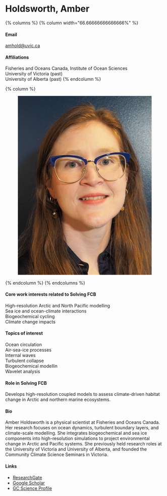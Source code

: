 # Holdsworth, Amber

{% columns %}
{% column width="66.66666666666666%" %}
#### Email

amhold@uvic.ca

#### Affiliations

Fisheries and Oceans Canada, Institute of Ocean Sciences\
University of Victoria (past)\
University of Alberta (past)
{% endcolumn %}

{% column %}
<figure><img src="https://raw.githubusercontent.com/Solving-FCB/docs/refs/heads/main/.img/holdsworth-a.webp" alt=""></figure>
{% endcolumn %}
{% endcolumns %}

#### Core work interests related to Solving FCB

High-resolution Arctic and North Pacific modelling
\
Sea ice and ocean-climate interactions
\
Biogeochemical cycling
\
Climate change impacts

#### Topics of interest

Ocean circulation
\
Air-sea-ice processes
\
Internal waves
\
Turbulent collapse
\
Biogeochemical modellin
\
Wavelet analysis

#### Role in Solving FCB

Develops high-resolution coupled models to assess climate-driven habitat change in Arctic and northern marine ecosystems.

#### Bio

Amber Holdsworth is a physical scientist at Fisheries and Oceans Canada. Her research focuses on ocean dynamics, turbulent boundary layers, and climate-scale modelling. She integrates biogeochemical and sea ice components into high-resolution simulations to project environmental change in Arctic and Pacific systems. She previously held research roles at the University of Victoria and University of Alberta, and founded the Community Climate Science Seminars in Victoria.

#### Links

* [ResearchGate](https://www.researchgate.net/profile/Amber-Holdsworth)
* [Google Scholar](https://scholar.google.com/citations?hl=en\&user=e1E9orUAAAAJ)
* [GC Science Profile](https://profils-profiles.science.gc.ca/en/profile/amber-holdsworth)
